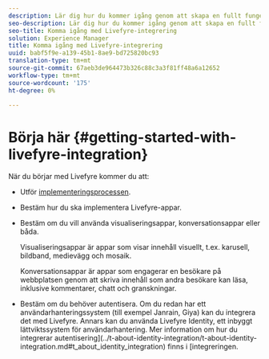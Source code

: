 ```yaml
---
description: Lär dig hur du kommer igång genom att skapa en fullt fungerande Livefyre-app. Bygg vidare på appen för att hantera grundläggande autentisering, delning via sociala medier och händelsespårning.
seo-description: Lär dig hur du kommer igång genom att skapa en fullt fungerande Livefyre-app. Bygg vidare på appen för att hantera grundläggande autentisering, delning via sociala medier och händelsespårning.
seo-title: Komma igång med Livefyre-integrering
solution: Experience Manager
title: Komma igång med Livefyre-integrering
uuid: babf5f9e-a139-45b1-8ae9-bd725820bc93
translation-type: tm+mt
source-git-commit: 67aeb3de964473b326c88c3a3f81ff48a6a12652
workflow-type: tm+mt
source-wordcount: '175'
ht-degree: 0%

---
```



# Börja här {#getting-started-with-livefyre-integration}

När du börjar med Livefyre kommer du att:

* Utför [implementeringsprocessen](../c-getting-started/c-implementation-process/c-implementation-process.md#c_implementation_process).
* Bestäm hur du ska implementera Livefyre-appar.
* Bestäm om du vill använda visualiseringsappar, konversationsappar eller båda.

   Visualiseringsappar är appar som visar innehåll visuellt, t.ex. karusell, bildband, medievägg och mosaik.

   Konversationsappar är appar som engagerar en besökare på webbplatsen genom att skriva innehåll som andra besökare kan läsa, inklusive kommentarer, chatt och granskningar.

* Bestäm om du behöver autentisera. Om du redan har ett användarhanteringssystem (till exempel Janrain, Giya) kan du integrera det med Livefyre. Annars kan du använda Livefyre Identity, ett inbyggt lättviktssystem för användarhantering. Mer information om hur du integrerar autentisering](../t-about-identity-integration/t-about-identity-integration.md#t_about_identity_integration) finns i [integreringen.

